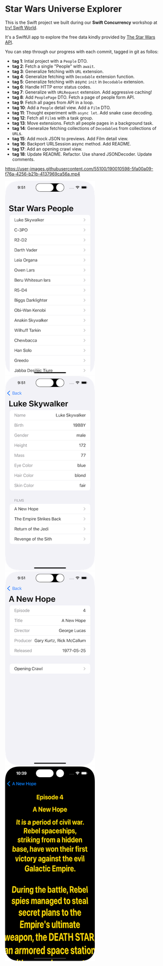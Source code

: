 # Star Wars Universe Explorer

This is the Swift project we built during our **Swift Concurrency** workshop at [try! Swift World](https://www.tryswift.co/world/).

It's a SwiftUI app to explore the free data kindly provided by [The Star Wars API](https://swapi.dev).

You can step through our progress with each commit, tagged in git as follos:

- **tag 1**: Intial project with a `People` DTO.
- **tag 2**: Fetch a single "People" with `await`.
- **tag 3**: Generalize fetching with `URL` extension.
- **tag 4**: Generalize fetching with `Decodable` extension function.
- **tag 5**: Generalize fetching with async `init` in `Decodable` extension.
- **tag 6**: Handle HTTP error status codes.
- **tag 7**: Generalize with `URLRequest` extension. Add aggressive caching!
- **tag 8**: Add `PeoplePage` DTO. Fetch a page of people form API.
- **tag 9**: Fetch all pages from API in a loop.
- **tag 10**: Add a `People` detail view. Add a `Film` DTO.
- **tag 11**: Thought experiment with `async let`. Add snake case decoding.
- **tag 12**: Fetch all `Film`s with a task group.
- **tag 13**: Move extensions. Fetch all people pages in a background task.
- **tag 14**: Generalize fetching collections of `Decodable`s from collections of `URL`s.
- **tag 15**: Add mock JSON to previews. Add Film detail view.
- **tag 16**: Backport URLSession async method. Add README.
- **tag 17**: Add an opening crawl view.
- **tag 18**: Update README. Refactor. Use shared JSONDecoder. Update comments.

https://user-images.githubusercontent.com/55100/190010598-5fa00a09-f76a-4256-b21b-4137969ca56a.mp4

![Screenshot 1](Screenshots/1.png)
![Screenshot 2](Screenshots/2.png)
![Screenshot 3](Screenshots/3.png)
![Screenshot 4](Screenshots/4.png)
